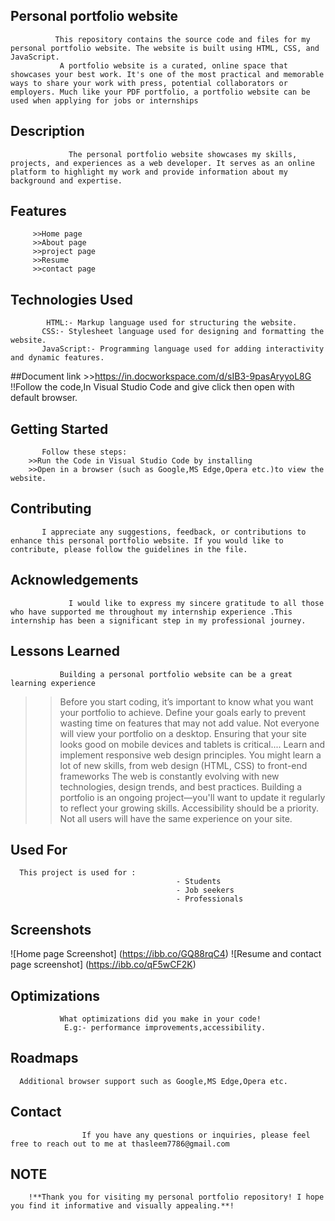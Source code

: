 


## Personal portfolio website
              This repository contains the source code and files for my personal portfolio website. The website is built using HTML, CSS, and JavaScript.
               A portfolio website is a curated, online space that showcases your best work. It's one of the most practical and memorable ways to share your work with press, potential collaborators or employers. Much like your PDF portfolio, a portfolio website can be used when applying for jobs or internships


## Description
                 The personal portfolio website showcases my skills, projects, and experiences as a web developer. It serves as an online platform to highlight my work and provide information about my background and expertise.



## Features
         >>Home page
         >>About page
         >>project page
         >>Resume
         >>contact page


## Technologies Used
            HTML:- Markup language used for structuring the website.
           CSS:- Stylesheet language used for designing and formatting the website. 
           JavaScript:- Programming language used for adding interactivity and dynamic features.


##Document link
          >>https://in.docworkspace.com/d/sIB3-9pasAryyoL8G
      !!Follow the code,In Visual Studio Code and give click then open with default browser.      



## Getting Started
           Follow these steps:
        >>Run the Code in Visual Studio Code by installing 
        >>Open in a browser (such as Google,MS Edge,Opera etc.)to view the website.


## Contributing 
           I appreciate any suggestions, feedback, or contributions to enhance this personal portfolio website. If you would like to contribute, please follow the guidelines in the file.


## Acknowledgements
                 I would like to express my sincere gratitude to all those who have supported me throughout my internship experience .This internship has been a significant step in my professional journey.



## Lessons Learned
               Building a personal portfolio website can be a great learning experience
>>Before you start coding, it’s important to know what you want your portfolio to achieve. 
>>Define your goals early to prevent wasting time on features that may not add value.
>>Not everyone will view your portfolio on a desktop. Ensuring that your site looks good on mobile devices and tablets is critical.... Learn and implement responsive web design principles.
>>You might learn a lot of new skills, from web design (HTML, CSS) to front-end frameworks
>>The web is constantly evolving with new technologies, design trends, and best practices. Building a portfolio is an ongoing project—you'll want to update it regularly to reflect your growing skills.
>>Accessibility should be a priority. Not all users will have the same experience on your site.


##  Used  For
      This project is used for :
                                         - Students
                                         - Job seekers
                                         - Professionals

## Screenshots
![Home page Screenshot]
                (https://ibb.co/GQ88rqC4) 
![Resume and contact page screenshot]
                (https://ibb.co/qF5wCF2K) 


## Optimizations
               What optimizations did you make in your code! 
                E.g:- performance improvements,accessibility.


## Roadmaps
         
      Additional browser support such as Google,MS Edge,Opera etc.
   

## Contact
                    If you have any questions or inquiries, please feel free to reach out to me at thasleem7786@gmail.com


## NOTE
        !**Thank you for visiting my personal portfolio repository! I hope you find it informative and visually appealing.**!  

